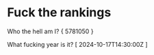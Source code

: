# Fuck the rankings

Who the hell am I?
{ 5781050 }

What fucking year is it?
[ 2024-10-17T14:30:00Z ]
